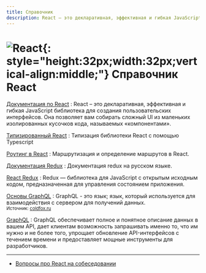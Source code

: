 ```yaml
---
title: Справочник
description: React – это декларативная, эффективная и гибкая JavaScript библиотека для создания пользовательских интерфейсов
---
```


# ![React](../react.svg){: style="height:32px;width:32px;vertical-align:middle;"} Справочник React

[Документация по React](handbook/tutorial.md)
: React – это декларативная, эффективная и гибкая JavaScript библиотека для создания пользовательских интерфейсов. Она позволяет вам собирать сложный UI из маленьких изолированных кусочков кода, называемых «компонентами».

[Типизированный React](types/index.md)
: Типизация библиотеки React с помощью Typescript

[Роутинг в React](router/intro.md)
: Маршрутизация и определение маршрутов в React.

[Документация Redux](redux-doc/index.md)
: Документация redux на русском языке.

[React Redux](redux/intro.md)
: Redux — библиотека для JavaScript с открытым исходным кодом, предназначенная для управления состоянием приложения.

[Основы GraphQL](graphql-basics/index.md)
: GraphQL - это язык; язык, который используется для взаимодействия с сервером для получений данных.<br /><small>Источник: [coldfox.ru](http://www.coldfox.ru/article/5c5369b5779576192190cf1c/%D0%9E%D1%81%D0%BD%D0%BE%D0%B2%D1%8B-GraphQL)</small>

[GraphQL](graphql/index.md)
: GraphQL обеспечивает полное и понятное описание данных в вашем API, дает клиентам возможность запрашивать именно то, что им нужно и не более того, упрощает обновление API-интерфейсов с течением времени и предоставляет мощные инструменты для разработчиков.

---

- [Вопросы про React на собеседовании](questions.md)
